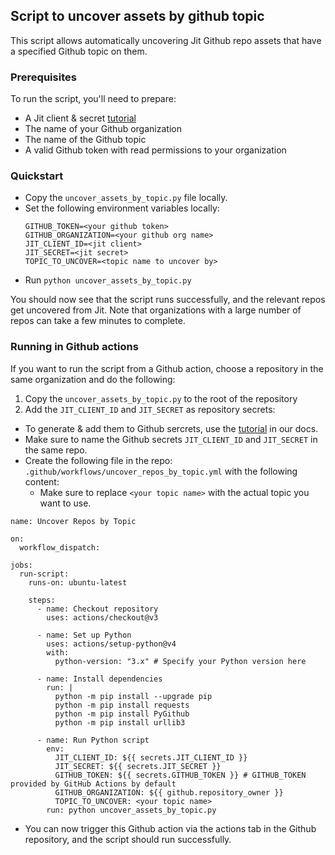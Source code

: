 ## Script to uncover assets by github topic

This script allows automatically uncovering Jit Github repo assets that have a specified Github topic on them.

### Prerequisites

To run the script, you'll need to prepare:

- A Jit client & secret [tutorial](https://docs.jit.io/docs/managing-users#generating-api-tokens)
- The name of your Github organization
- The name of the Github topic
- A valid Github token with read permissions to your organization

### Quickstart

- Copy the `uncover_assets_by_topic.py` file locally.
- Set the following environment variables locally:
  ```
  GITHUB_TOKEN=<your github token>
  GITHUB_ORGANIZATION=<your github org name>
  JIT_CLIENT_ID=<jit client>
  JIT_SECRET=<jit secret>
  TOPIC_TO_UNCOVER=<topic name to uncover by>
  ```
- Run `python uncover_assets_by_topic.py`

You should now see that the script runs successfully, and the relevant repos get uncovered from Jit. Note that organizations with a large number of repos can take a few minutes to complete.

### Running in Github actions

If you want to run the script from a Github action, choose a repository in the same organization and do the following:

1. Copy the `uncover_assets_by_topic.py` to the root of the repository
2. Add the `JIT_CLIENT_ID` and `JIT_SECRET` as repository secrets:

- To generate & add them to Github sercrets, use the [tutorial](https://docs.jit.io/docs/managing-users#generating-api-tokens) in our docs.
- Make sure to name the Github secrets `JIT_CLIENT_ID` and `JIT_SECRET` in the same repo.
- Create the following file in the repo: `.github/workflows/uncover_repos_by_topic.yml` with the following content:
  - Make sure to replace `<your topic name>` with the actual topic you want to use.

```
name: Uncover Repos by Topic

on:
  workflow_dispatch:

jobs:
  run-script:
    runs-on: ubuntu-latest

    steps:
      - name: Checkout repository
        uses: actions/checkout@v3

      - name: Set up Python
        uses: actions/setup-python@v4
        with:
          python-version: "3.x" # Specify your Python version here

      - name: Install dependencies
        run: |
          python -m pip install --upgrade pip
          python -m pip install requests
          python -m pip install PyGithub
          python -m pip install urllib3

      - name: Run Python script
        env:
          JIT_CLIENT_ID: ${{ secrets.JIT_CLIENT_ID }}
          JIT_SECRET: ${{ secrets.JIT_SECRET }}
          GITHUB_TOKEN: ${{ secrets.GITHUB_TOKEN }} # GITHUB_TOKEN provided by GitHub Actions by default
          GITHUB_ORGANIZATION: ${{ github.repository_owner }}
          TOPIC_TO_UNCOVER: <your topic name>
        run: python uncover_assets_by_topic.py
```

- You can now trigger this Github action via the actions tab in the Github repository, and the script should run successfully.
